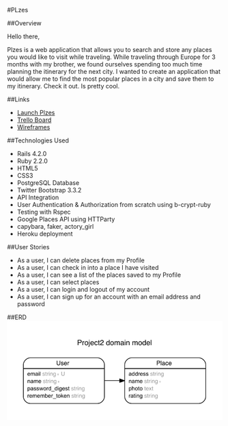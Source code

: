 #PLzes

##Overview

Hello there,

Plzes is a web application that allows you to search and store any places you would like to visit while traveling.
While traveling through Europe for 3 months with my brother, we found ourselves spending too much time planning the itinerary for the next city.
I wanted to create an application that would allow me to find the most popular places in a city and save them to my itinerary. Check it out. Is pretty cool.

##Links
* <a href="https://plzes.herokuapp.com/">Launch Plzes</a>
* <a href="https://trello.com/b/eql6xanI/project-2">Trello Board</a>
* <a href="https://moqups.com/ogonzal87/berEgNaG">Wireframes</a>

##Technologies Used
* Rails 4.2.0
* Ruby 2.2.0
* HTML5
* CSS3
* PostgreSQL Database
* Twitter Bootstrap 3.3.2
* API Integration
* User Authentication & Authorization from scratch using b-crypt-ruby
* Testing with Rspec
* Google Places API using HTTParty
* capybara, faker, actory_girl
* Heroku deployment

##User Stories
* As a user, I can delete places from my Profile
* As a user, I can check in into a place I have visited
* As a user, I can see a list of the places saved to my Profile
* As a user, I can select places
* As a user, I can login and logout of my account
* As a user, I can sign up for an account with an email address and password

##ERD
<img src="erd.pdf">


